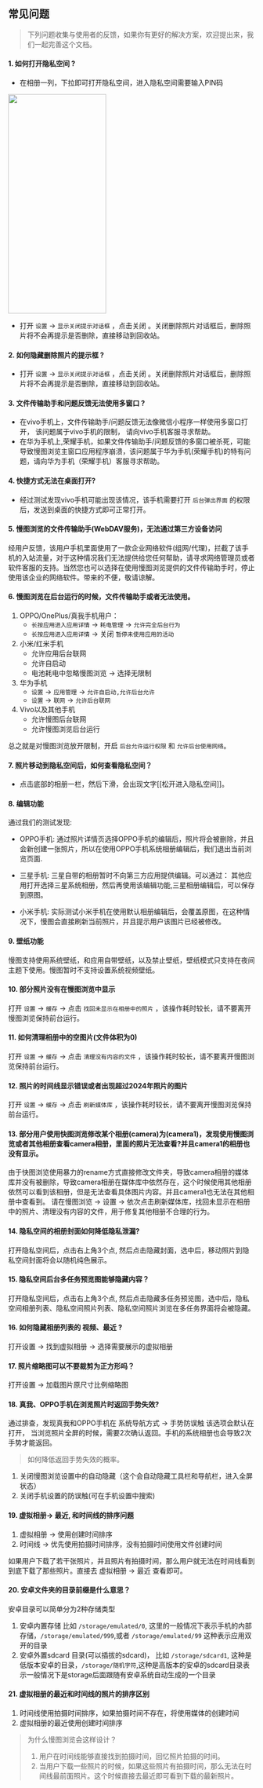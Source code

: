 ## 常见问题

> 下列问题收集与使用者的反馈，如果你有更好的解决方案，欢迎提出来，我们一起完善这个文档。

#### 1. 如何打开隐私空间 ?

- 在相册一列，下拉即可打开隐私空间，进入隐私空间需要输入PIN码

 <div>
      <a  href="static/images/preview/6.webp" data-lightbox="example-set" data-title="打开隐私空间"><img    src="static/images/preview/6.webp" width="200" height="447" alt="" /></a>
 </div>


- 打开 `设置` -> `显示关闭提示对话框` ，点击关闭 。关闭删除照片对话框后，删除照片将不会再提示是否删除，直接移动到回收站。

#### 2. 如何隐藏删除照片的提示框 ?

- 打开 `设置` -> `显示关闭提示对话框` ，点击关闭 。关闭删除照片对话框后，删除照片将不会再提示是否删除，直接移动到回收站。


#### 3. 文件传输助手和问题反馈无法使用多窗口 ?

- 在vivo手机上，文件传输助手/问题反馈无法像微信小程序一样使用多窗口打开， 该问题属于vivo手机的限制， 请向vivo手机客服寻求帮助。
- 在华为手机上,荣耀手机，如果文件传输助手/问题反馈的多窗口被杀死，可能导致慢图浏览主窗口应用程序崩溃，该问题属于华为手机(荣耀手机)的特有问题，请向华为手机（荣耀手机）客服寻求帮助。


#### 4. 快捷方式无法在桌面打开? 
- 经过测试发现vivo手机可能出现该情况，该手机需要打开 `后台弹出界面` 的权限后，发送到桌面的快捷方式即可正常打开。


#### 5. 慢图浏览的文件传输助手(WebDAV服务)，无法通过第三方设备访问

经用户反馈，该用户手机里面使用了一款企业网络软件(组网/代理)，拦截了该手机的入站流量，对于这种情况我们无法提供给您任何帮助，请寻求网络管理员或者软件客服的支持。当然您也可以选择在使用慢图浏览提供的文件传输助手时，停止使用该企业的网络软件。带来的不便，敬请谅解。

#### 6. 慢图浏览在后台运行的时候，文件传输助手或者无法使用。

1.  OPPO/OnePlus/真我手机用户：
    - `长按应用进入应用详情` -> `耗电管理` -> `允许完全后台行为`
    - `长按应用进入应用详情` -> 关闭 `暂停未使用应用的活动` 
2.  小米/红米手机
    -  允许应用后台联网
    -  允许自启动
    -  电池耗电中忽略慢图浏览 -> 选择无限制
3. 华为手机
    - `设置` -> `应用管理` -> `允许自启动,允许后台允许`
    - `设置` -> `联网` -> `允许后台联网`
4. Vivo以及其他手机
    - 允许慢图后台联网
    - 允许慢图浏览后台运行
  
总之就是对慢图浏览放开限制，开启 `后台允许运行权限` 和 `允许后台使用网络`。

#### 7. 照片移动到隐私空间后，如何查看隐私空间？
-  点击底部的相册一栏，然后下滑，会出现文字[[松开进入隐私空间]]。


#### 8.  编辑功能  
通过我们的测试发现:

- OPPO手机: 通过照片详情页选择OPPO手机的编辑后，照片将会被删除，并且会新创建一张照片，所以在使用OPPO手机系统相册编辑后，我们退出当前浏览页面.

- 三星手机: 三星自带的相册暂时不向第三方应用提供编辑。可以通过： 其他应用打开选择三星系统相册，然后再使用该编辑功能,三星相册编辑后，可以保存到原图。

- 小米手机: 实际测试小米手机在使用默认相册编辑后，会覆盖原图，在这种情况下，慢图会直接刷新当前照片，并且提示用户该图片已经被修改。

#### 9. 壁纸功能

慢图支持使用系统壁纸，和应用自带壁纸，以及禁止壁纸，壁纸模式只支持在夜间主题下使用。慢图暂时不支持设置系统视频壁纸。

#### 10. 部分照片没有在慢图浏览中显示

打开 `设置` -> `缓存` -> 点击 `找回未显示在相册中的照片` ，该操作耗时较长，请不要离开慢图浏览保持前台运行。


#### 11. 如何清理相册中的空图片(文件体积为0)

打开 `设置` -> `缓存` -> 点击 `清理没有内容的文件` ，该操作耗时较长，请不要离开慢图浏览保持前台运行。

#### 12. 照片的时间线显示错误或者出现超过2024年照片的图片


打开 `设置` -> `缓存` -> 点击 `刷新媒体库` ，该操作耗时较长，请不要离开慢图浏览保持前台运行。


#### 13. 部分用户使用快图浏览修改某个相册(camera)为(camera1)，发现使用慢图浏览或者其他相册查看camera相册，里面的照片无法查看?并且camera1的相册也没有显示。

由于快图浏览使用暴力的rename方式直接修改文件夹，导致camera相册的媒体库并没有被删除，导致camera相册在媒体库中依然存在，这个时候使用其他相册依然可以看到该相册，但是无法查看具体图片内容。并且camera1也无法在其他相册中查看到。
请在慢图浏览 -> 设置 -> 依次点击刷新媒体库，找回未显示在相册中的照片、清理没有内容的文件，用于修复其他相册不合理的行为。


#### 14. 隐私空间的相册封面如何降低隐私泄漏?

打开隐私空间后，点击右上角3个点, 然后点击隐藏封面，选中后，移动照片到隐私空间封面将会以随机纯色展示。

#### 15. 隐私空间后台多任务预览图能够隐藏内容？

打开隐私空间后，点击右上角3个点, 然后点击隐藏多任务预览图，选中后，隐私空间相册列表、隐私空间照片列表、隐私空间照片浏览在多任务界面将会被隐藏。


#### 16. 如何隐藏相册列表的 视频、最近 ?

打开设置 -> 找到虚拟相册 -> 选择需要展示的虚拟相册


#### 17. 照片缩略图可以不要裁剪为正方形吗？ 

打开设置 -> 加载图片原尺寸比例缩略图 

#### 18. 真我、OPPO手机在浏览照片时返回手势失效? 

 通过排查，发现真我和OPPO手机在 系统导航方式 -> 手势防误触 该选项会默认在打开， 当浏览照片全屏的时候，需要2次确认返回。手机的系统相册也会导致2次手势才能返回。
 > 如何降低返回手势失效的概率。

 1. 关闭慢图浏览设置中的自动隐藏（这个会自动隐藏工具栏和导航栏，进入全屏状态）
 2. 关闭手机设置的防误触(可在手机设置中搜索)


#### 19. 虚拟相册-> 最近, 和时间线的排序问题

1. 虚拟相册 -> 使用创建时间排序
2. 时间线  -> 优先使用拍摄时间排序，没有拍摄时间使用文件创建时间

如果用户下载了若干张照片，并且照片有拍摄时间，那么用户就无法在时间线看到到底下载了那些照片。直接去 虚拟相册 -> 最近 查看即可。


#### 20. 安卓文件夹的目录前缀是什么意思？ 
安卓目录可以简单分为2种存储类型
1. 安卓内置存储 比如 `/storage/emulated/0`, 这里的一般情况下表示手机的内部存储，`/storage/emulated/999`,或者 `/storage/emulated/99` 这种表示应用双开的目录
2. 安卓外置sdcard 目录(可以插拔的sdcard)， 比如 `/storage/sdcard1`, 这种是低版本安卓的目录，`/storage/随机字符`,这种是高版本的安卓的sdcard目录表示一般情况下是storage后面跟随有安卓系统自动生成的一个目录


#### 21. 虚拟相册的最近和时间线的照片的排序区别

1. 时间线使用拍摄时间排序，如果拍摄时间不存在，将使用媒体的创建时间
2. 虚拟相册的最近使用创建时间排序
> 为什么慢图浏览会这样设计？ 
> 1. 用户在时间线能够直接找到拍摄时间，回忆照片拍摄的时间。
> 2. 当用户下载一些照片的时候，如果这些照片有拍摄时间，那么无法在时间线最前面照片。这个时候直接去最近即可看到下载的最新照片。

